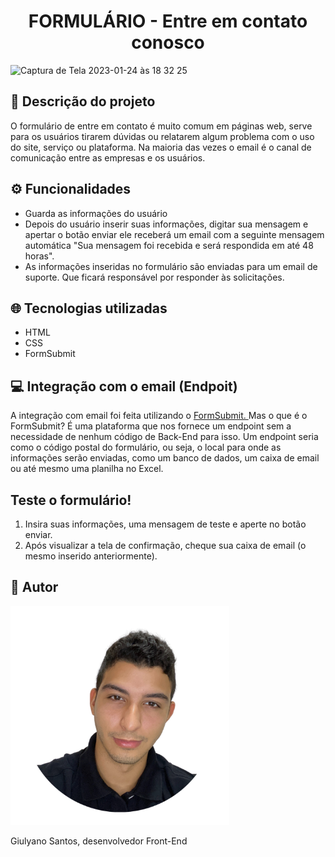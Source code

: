 <h1 align="center"> FORMULÁRIO - Entre em contato conosco </h1>

![Captura de Tela 2023-01-24 às 18 32 25](https://user-images.githubusercontent.com/94020264/214427641-d54eab7e-90bf-41fa-bad9-9220653dde95.png)


## :rocket: Descrição do projeto

O formulário de entre em contato é muito comum em páginas web, serve para os usuários tirarem dúvidas ou relatarem algum problema com o uso do site, serviço ou plataforma. Na maioria das vezes o email é o canal de comunicação entre as empresas e os usuários.

## :gear: Funcionalidades

<ul>
  
  <li>Guarda as informações do usuário </li>  
  <li> Depois do usuário inserir suas informações, digitar sua mensagem e apertar o botão enviar ele receberá um email com a seguinte mensagem automática  "Sua mensagem foi recebida e será respondida em até 48 horas". </li>
  <li> As informações inseridas no formulário são enviadas para um email de suporte. Que ficará responsável por responder às solicitações. </li>
</ul>

## :globe_with_meridians: Tecnologias utilizadas

<ul> 
  <li> HTML </li>
    <li> CSS </li>
    <li> FormSubmit </li>
  
  </ul>

## 💻 Integração com o email (Endpoit)

<p> A integração com email foi feita utilizando o <a href="https://formsubmit.co/" target='_blank'> FormSubmit. <a/> Mas o que é o FormSubmit? É uma plataforma que nos fornece um endpoint sem a necessidade de nenhum código de Back-End para isso. Um endpoint seria como o código postal do formulário, ou seja,  o local para onde as informações serão enviadas, como um banco de dados, um caixa de email ou até mesmo uma planilha no Excel.
  
## Teste o formulário! 
<ol>
  <li> Insira suas informações, uma mensagem de teste e aperte no botão enviar.  </li>
  <li> 
Após visualizar a tela de confirmação, cheque sua caixa de email (o mesmo inserido anteriormente).  
 </li>
  </ol> 

## :man: Autor

<img src="/foto-autor-github  (1).png" width="350px" height="350px"/>

<p> Giulyano Santos, desenvolvedor Front-End  </p>
